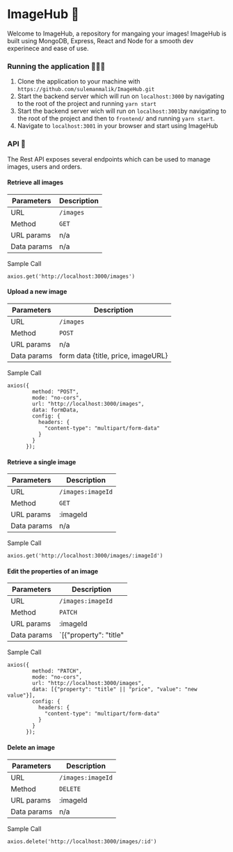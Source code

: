 # ImageHub 🌇
Welcome to ImageHub, a repository for mangaing your images! ImageHub is built using MongoDB, Express, React and Node for a smooth dev experinece and ease of use.


### Running the application 🏃🏻‍♀️
1. Clone the application to your machine with `https://github.com/sulemanmalik/ImageHub.git`
2. Start the backend server which will run on `localhost:3000` by navigating to the root of the project and running `yarn start`
3. Start the backend server wich will run on `localhost:3001`by navigating to the root of the project and then to `frontend/` and running `yarn start`.
4. Navigate to `localhost:3001` in your browser and start using ImageHub

### API 🚀
The Rest API exposes several endpoints which can be used to manage images, users and orders.

#### Retrieve all images

| Parameters | Description |
| ---     |         --- |
| URL | `/images` |
| Method | `GET` |
| URL params | n/a |
| Data params | n/a |

Sample Call 
```
axios.get('http://localhost:3000/images')
```

#### Upload a new image
| Parameters | Description |
| ---     |         --- |
| URL | `/images` |
| Method | `POST` |
| URL params | n/a |
| Data params | form data {title, price, imageURL} |
Sample Call 
```
axios({
        method: "POST",
        mode: "no-cors",
        url: "http://localhost:3000/images",
        data: formData,
        config: {
          headers: {
            "content-type": "multipart/form-data"
          }
        }
      });
```

#### Retrieve a single image

| Parameters | Description |
| ---     |         --- |
| URL | `/images:imageId` |
| Method | `GET` |
| URL params | :imageId |
| Data params | n/a |

Sample Call 
```
axios.get('http://localhost:3000/images/:imageId')
```

#### Edit the properties of an image

| Parameters | Description |
| ---     |         --- |
| URL | `/images:imageId` |
| Method | `PATCH` |
| URL params | :imageId |
| Data params | `[{"property": "title" || "price", "value": "new value"}]`|

Sample Call 
```
axios({
        method: "PATCH",
        mode: "no-cors",
        url: "http://localhost:3000/images",
        data: [{"property": "title" || "price", "value": "new value"}],
        config: {
          headers: {
            "content-type": "multipart/form-data"
          }
        }
      });
```
#### Delete an image
| Parameters | Description |
| ---     |         --- |
| URL | `/images:imageId` |
| Method | `DELETE` |
| URL params | :imageId |
| Data params | n/a |

Sample Call 
```
axios.delete('http://localhost:3000/images/:id')
```






